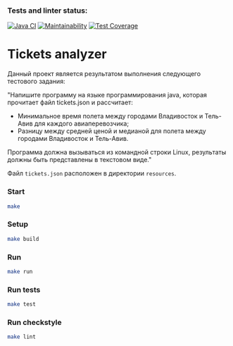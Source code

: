 ### Tests and linter status:
[![Java CI](https://github.com/DaniilDeFacto/Tickets-analyzer/actions/workflows/main.yml/badge.svg)](https://github.com/DaniilDeFacto/Tickets-analyzer/actions/workflows/main.yml)
[![Maintainability](https://api.codeclimate.com/v1/badges/d45254fc205dfba9b93e/maintainability)](https://codeclimate.com/github/DaniilDeFacto/Tickets-analyzer/maintainability)
[![Test Coverage](https://api.codeclimate.com/v1/badges/d45254fc205dfba9b93e/test_coverage)](https://codeclimate.com/github/DaniilDeFacto/Tickets-analyzer/test_coverage)
# Tickets analyzer
Данный проект является результатом выполнения следующего тестового задания:

"Напишите программу на языке программирования java, которая прочитает файл tickets.json и рассчитает:
- Минимальное время полета между городами Владивосток и Тель-Авив для каждого авиаперевозчика;
- Разницу между средней ценой и медианой для полета между городами Владивосток и Тель-Авив.

Программа должна вызываться из командной строки Linux, результаты должны быть представлены в текстовом виде."

Файл `tickets.json` расположен в директории `resources`.

### Start

```bash
make
```

### Setup

```bash
make build
```

### Run

```bash
make run
```

### Run tests

```bash
make test
```

### Run checkstyle

```bash
make lint
```